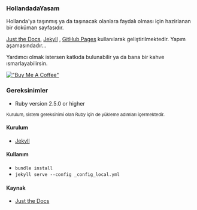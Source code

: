 ### HollandadaYasam

Hollanda'ya taşınmış ya da taşınacak olanlara faydalı olması için hazirlanan bir doküman sayfasıdır.

[Just the Docs](https://just-the-docs.github.io/just-the-docs/), [Jekyll](https://jekyllrb.com/)
, [GitHub Pages](https://pages.github.com/) kullanılarak geliştirilmektedir. Yapım aşamasındadır...

Yardımcı olmak istersen katkıda bulunabilir ya da bana bir kahve ısmarlayabilirsin.

[!["Buy Me A Coffee"](https://www.buymeacoffee.com/assets/img/custom_images/orange_img.png)](https://www.buymeacoffee.com/altanpazarli)

### Gereksinimler

* Ruby version 2.5.0 or higher

<small>Kurulum, sistem gereksinimi olan Ruby için de yükleme adımları içermektedir.</small>

#### Kurulum

* [Jekyll](https://jekyllrb.com/docs/installation/)

#### Kullanım

* `bundle install`
* `jekyll serve --config _config_local.yml`

#### Kaynak

* [Just the Docs](https://just-the-docs.github.io/just-the-docs/docs/navigation-structure/)